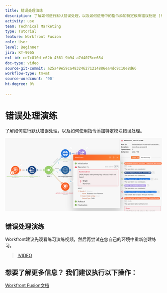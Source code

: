 ```yaml
---
title: 错误处理演练
description: 了解如何进行默认错误处理，以及如何使用中的指令添加特定模块错误处理 [!DNL Adobe Workfront Fusion].
activity: use
team: Technical Marketing
type: Tutorial
feature: Workfront Fusion
role: User
level: Beginner
jira: KT-9065
exl-id: ce7c810d-e62b-4561-9b94-a7d4075ce654
doc-type: video
source-git-commit: a25a49e59ca483246271214886ea4dc9c10e8d66
workflow-type: tm+mt
source-wordcount: '90'
ht-degree: 0%

---
```


# 错误处理演练

了解如何进行默认错误处理，以及如何使用指令添加特定模块错误处理。

![具有错误处理的场景的图像](assets/troubleshooting-and-error-handling-7.png)

## 错误处理演练

Workfront建议先观看练习演练视频，然后再尝试在您自己的环境中重新创建练习。

>[!VIDEO](https://video.tv.adobe.com/v/335306/?quality=12&learn=on)

## 想要了解更多信息？ 我们建议执行以下操作：

[Workfront Fusion文档](https://experienceleague.adobe.com/docs/workfront/using/adobe-workfront-fusion/workfront-fusion-2.html?lang=en)
